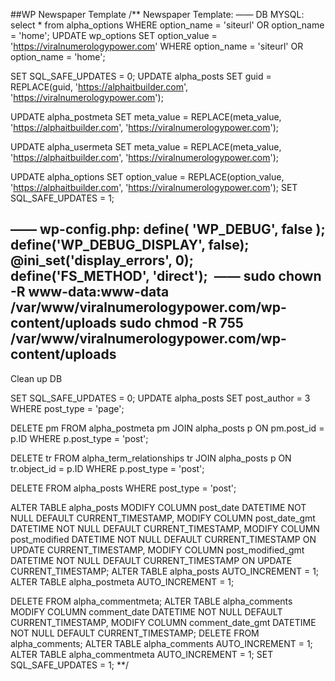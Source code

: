 ##WP Newspaper Template
/** Newspaper Template:
——
DB MYSQL:
select * from alpha_options WHERE option_name = 'siteurl' OR option_name = 'home';
UPDATE wp_options 
SET option_value = 'https://viralnumerologypower.com' 
WHERE option_name = 'siteurl' OR option_name = 'home';

SET SQL_SAFE_UPDATES = 0;
UPDATE alpha_posts 
SET guid = REPLACE(guid, 'https://alphaitbuilder.com', 'https://viralnumerologypower.com');

UPDATE alpha_postmeta 
SET meta_value = REPLACE(meta_value, 'https://alphaitbuilder.com', 'https://viralnumerologypower.com');

UPDATE alpha_usermeta 
SET meta_value = REPLACE(meta_value, 'https://alphaitbuilder.com', 'https://viralnumerologypower.com');

UPDATE alpha_options 
SET option_value = REPLACE(option_value, 'https://alphaitbuilder.com', 'https://viralnumerologypower.com');
SET SQL_SAFE_UPDATES = 1;

——
wp-config.php:
define( 'WP_DEBUG', false );
define('WP_DEBUG_DISPLAY', false);
@ini_set('display_errors', 0);
define('FS_METHOD', 'direct');
 ——
sudo chown -R www-data:www-data /var/www/viralnumerologypower.com/wp-content/uploads
sudo chmod -R 755 /var/www/viralnumerologypower.com/wp-content/uploads
  
--
Clean up DB

SET SQL_SAFE_UPDATES = 0;
UPDATE alpha_posts
SET post_author = 3
WHERE post_type = 'page';

DELETE pm
FROM alpha_postmeta pm
JOIN alpha_posts p ON pm.post_id = p.ID
WHERE p.post_type = 'post';

DELETE tr
FROM alpha_term_relationships tr
JOIN alpha_posts p ON tr.object_id = p.ID
WHERE p.post_type = 'post';

DELETE FROM alpha_posts
WHERE post_type = 'post';

ALTER TABLE alpha_posts 
MODIFY COLUMN post_date DATETIME NOT NULL DEFAULT CURRENT_TIMESTAMP,
MODIFY COLUMN post_date_gmt DATETIME NOT NULL DEFAULT CURRENT_TIMESTAMP,
MODIFY COLUMN post_modified DATETIME NOT NULL DEFAULT CURRENT_TIMESTAMP ON UPDATE CURRENT_TIMESTAMP,
MODIFY COLUMN post_modified_gmt DATETIME NOT NULL DEFAULT CURRENT_TIMESTAMP ON UPDATE CURRENT_TIMESTAMP;
ALTER TABLE alpha_posts AUTO_INCREMENT = 1;
ALTER TABLE alpha_postmeta AUTO_INCREMENT = 1;

DELETE FROM alpha_commentmeta;
ALTER TABLE alpha_comments 
MODIFY COLUMN comment_date DATETIME NOT NULL DEFAULT CURRENT_TIMESTAMP,
MODIFY COLUMN comment_date_gmt DATETIME NOT NULL DEFAULT CURRENT_TIMESTAMP;
DELETE FROM alpha_comments;
ALTER TABLE alpha_comments AUTO_INCREMENT = 1;
ALTER TABLE alpha_commentmeta AUTO_INCREMENT = 1;
SET SQL_SAFE_UPDATES = 1;
**/
